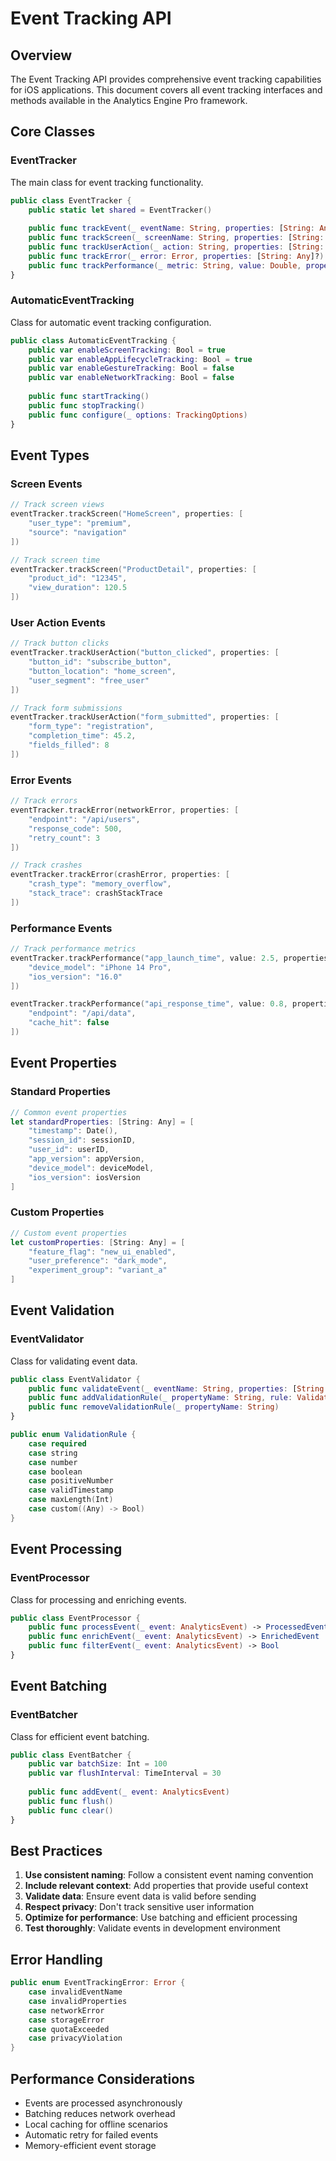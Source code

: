 # Event Tracking API

## Overview

The Event Tracking API provides comprehensive event tracking capabilities for iOS applications. This document covers all event tracking interfaces and methods available in the Analytics Engine Pro framework.

## Core Classes

### EventTracker

The main class for event tracking functionality.

```swift
public class EventTracker {
    public static let shared = EventTracker()
    
    public func trackEvent(_ eventName: String, properties: [String: Any]?)
    public func trackScreen(_ screenName: String, properties: [String: Any]?)
    public func trackUserAction(_ action: String, properties: [String: Any]?)
    public func trackError(_ error: Error, properties: [String: Any]?)
    public func trackPerformance(_ metric: String, value: Double, properties: [String: Any]?)
}
```

### AutomaticEventTracking

Class for automatic event tracking configuration.

```swift
public class AutomaticEventTracking {
    public var enableScreenTracking: Bool = true
    public var enableAppLifecycleTracking: Bool = true
    public var enableGestureTracking: Bool = false
    public var enableNetworkTracking: Bool = false
    
    public func startTracking()
    public func stopTracking()
    public func configure(_ options: TrackingOptions)
}
```

## Event Types

### Screen Events

```swift
// Track screen views
eventTracker.trackScreen("HomeScreen", properties: [
    "user_type": "premium",
    "source": "navigation"
])

// Track screen time
eventTracker.trackScreen("ProductDetail", properties: [
    "product_id": "12345",
    "view_duration": 120.5
])
```

### User Action Events

```swift
// Track button clicks
eventTracker.trackUserAction("button_clicked", properties: [
    "button_id": "subscribe_button",
    "button_location": "home_screen",
    "user_segment": "free_user"
])

// Track form submissions
eventTracker.trackUserAction("form_submitted", properties: [
    "form_type": "registration",
    "completion_time": 45.2,
    "fields_filled": 8
])
```

### Error Events

```swift
// Track errors
eventTracker.trackError(networkError, properties: [
    "endpoint": "/api/users",
    "response_code": 500,
    "retry_count": 3
])

// Track crashes
eventTracker.trackError(crashError, properties: [
    "crash_type": "memory_overflow",
    "stack_trace": crashStackTrace
])
```

### Performance Events

```swift
// Track performance metrics
eventTracker.trackPerformance("app_launch_time", value: 2.5, properties: [
    "device_model": "iPhone 14 Pro",
    "ios_version": "16.0"
])

eventTracker.trackPerformance("api_response_time", value: 0.8, properties: [
    "endpoint": "/api/data",
    "cache_hit": false
])
```

## Event Properties

### Standard Properties

```swift
// Common event properties
let standardProperties: [String: Any] = [
    "timestamp": Date(),
    "session_id": sessionID,
    "user_id": userID,
    "app_version": appVersion,
    "device_model": deviceModel,
    "ios_version": iosVersion
]
```

### Custom Properties

```swift
// Custom event properties
let customProperties: [String: Any] = [
    "feature_flag": "new_ui_enabled",
    "user_preference": "dark_mode",
    "experiment_group": "variant_a"
]
```

## Event Validation

### EventValidator

Class for validating event data.

```swift
public class EventValidator {
    public func validateEvent(_ eventName: String, properties: [String: Any]?) -> ValidationResult
    public func addValidationRule(_ propertyName: String, rule: ValidationRule)
    public func removeValidationRule(_ propertyName: String)
}

public enum ValidationRule {
    case required
    case string
    case number
    case boolean
    case positiveNumber
    case validTimestamp
    case maxLength(Int)
    case custom((Any) -> Bool)
}
```

## Event Processing

### EventProcessor

Class for processing and enriching events.

```swift
public class EventProcessor {
    public func processEvent(_ event: AnalyticsEvent) -> ProcessedEvent
    public func enrichEvent(_ event: AnalyticsEvent) -> EnrichedEvent
    public func filterEvent(_ event: AnalyticsEvent) -> Bool
}
```

## Event Batching

### EventBatcher

Class for efficient event batching.

```swift
public class EventBatcher {
    public var batchSize: Int = 100
    public var flushInterval: TimeInterval = 30
    
    public func addEvent(_ event: AnalyticsEvent)
    public func flush()
    public func clear()
}
```

## Best Practices

1. **Use consistent naming**: Follow a consistent event naming convention
2. **Include relevant context**: Add properties that provide useful context
3. **Validate data**: Ensure event data is valid before sending
4. **Respect privacy**: Don't track sensitive user information
5. **Optimize for performance**: Use batching and efficient processing
6. **Test thoroughly**: Validate events in development environment

## Error Handling

```swift
public enum EventTrackingError: Error {
    case invalidEventName
    case invalidProperties
    case networkError
    case storageError
    case quotaExceeded
    case privacyViolation
}
```

## Performance Considerations

- Events are processed asynchronously
- Batching reduces network overhead
- Local caching for offline scenarios
- Automatic retry for failed events
- Memory-efficient event storage
